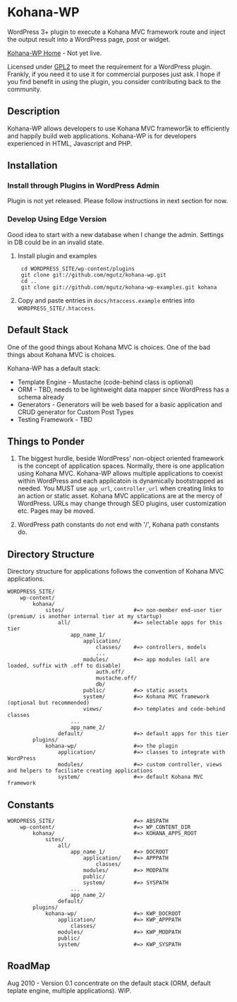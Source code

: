 # Kohana-WP

WordPress 3+ plugin to execute a Kohana MVC framework route and inject
the output result into a WordPress page, post or widget.

[Kohana-WP Home](http://kohana-wp.mgutz.com) - Not yet live.

Licensed under [GPL2](http://www.gnu.org/licenses/old-licenses/gpl-2.0.html) to meet the
requirement for a WordPress plugin. Frankly, if you need it to use it for commercial purposes just ask. 
I hope if you find benefit in using the plugin, you consider contributing back to the community.

## Description

Kohana-WP allows developers to use Kohana MVC framewor5k to efficiently and happily build 
web applications. Kohana-WP is for developers experienced in HTML, Javascript and PHP.

## Installation

### Install through Plugins in WordPress Admin

Plugin is not yet released. Please follow instructions in next section for now.

### Develop Using Edge Version

Good idea to start with a new database when I change the admin. Settings in DB could be in an invalid state.

1. Install plugin and examples

        cd WORDPRESS_SITE/wp-content/plugins
        git clone git://github.com/mgutz/kohana-wp.git
        cd ..
        git clone git://github.com/mgutz/kohana-wp-examples.git kohana

2. Copy and paste entries in `docs/htaccess.example` entries into `WORDPRESS_SITE/.htaccess`.

## Default Stack

One of the good things about Kohana MVC is choices. One of the bad things about Kohana MVC is choices.

Kohana-WP has a default stack:

* Template Engine - Mustache (code-behind class is optional)
* ORM - TBD, needs to be lightweight data mapper since WordPress has a schema already
* Generators - Generators will be web based for a basic application and CRUD generator for Custom Post Types
* Testing Framework - TBD

## Things to Ponder

1. The biggest hurdle, beside WordPress' non-object oriented framework is the concept of application spaces.
   Normally, there is
   one application using Kohana MVC. Kohana-WP allows multiple applications to coexist within
   WordPress and each applicatoin is dynamically bootstrapped as needed. You MUST use `app_url`,
   `controller_url` when creating links
   to an action or static asset. Kohana MVC applications are at the mercy of WordPress.
   URLs may change through SEO plugins, user customization etc. Pages may be moved.
   
2. WordPress path constants do not end with '/', Kohana path constants do.


## Directory Structure

Directory structure for applications follows the convention of Kohana MVC applications. 

    WORDPRESS_SITE/
        wp-content/
            kohana/
                sites/                      #=> non-member end-user tier (premium/ is another internal tier at my startup)
                    all/                    #=> selectable apps for this tier
                        app_name_1/
                            application/    
                                classes/    #=> controllers, models
                                ...
                            modules/        #=> app modules (all are loaded, suffix with .off to disable)
                                auth.off/
                                mustache.off/
                                db/
                            public/         #=> static assets
                            system/         #=> Kohana MVC framework (optional but recommended)
                            views/          #=> templates and code-behind classes
                        ...
                        app_name_2/
                    default/                #=> default apps for this tier
            plugins/
                kohana-wp/                  #=> the plugin
                    application/            #=> classes to integrate with WordPress
                    modules/                #=> custom controller, views and helpers to faciliate creating applications
                    system/                 #=> default Kohana MVC framework

## Constants

    WORDPRESS_SITE/                         #=> ABSPATH
        wp-content/                         #=> WP_CONTENT_DIR
            kohana/                         #=> KOHANA_APPS_ROOT
                sites/                      
                    all/                    
                        app_name_1/         #=> DOCROOT
                            application/    #=> APPPATH 
                                classes/
                            modules/        #=> MODPATH
                            public/
                            system/         #=> SYSPATH
                        ...
                        app_name_2/
                    default/                
            plugins/
                kohana-wp/                  #=> KWP_DOCROOT
                    application/            #=> KWP_APPPATH
                        classes/
                    modules/                #=> KWP_MODPATH
                    public/
                    system/                 #=> KWP_SYSPATH
                
## RoadMap

Aug 2010 - Version 0.1 concentrate on the default stack (ORM, default teplate engine, multiple applications). WIP.
